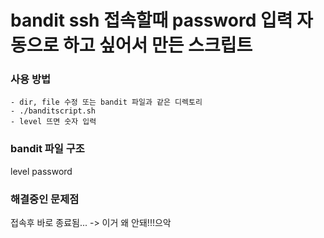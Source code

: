 # bandit ssh 접속할때 password 입력 자동으로 하고 싶어서 만든 스크립트

### 사용 방법
    - dir, file 수정 또는 bandit 파일과 같은 디렉토리
    - ./banditscript.sh
    - level 뜨면 숫자 입력

### bandit 파일 구조
level
password

### 해결중인 문제점
접속후 바로 종료됨... -> 이거 왜 안돼!!!으악

